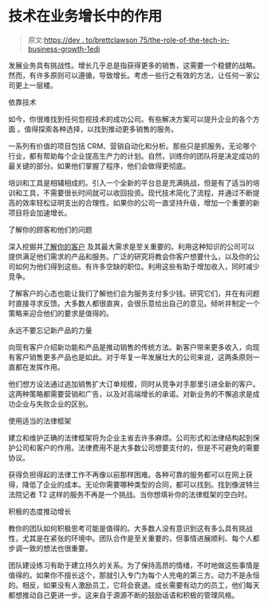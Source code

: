 # 技术在业务增长中的作用

> 原文:[https://dev . to/brettclawson 75/the-role-of-the-tech-in-business-growth-1edi](https://dev.to/brettclawson75/the-role-of-tech-in-business-growth-1edi)

发展业务具有挑战性。增长几乎总是指获得更多的销售，这需要一个稳健的战略。然而，有许多原则可以遵循，导致增长。考虑一些行之有效的方法，让任何一家公司更上一层楼。

依靠技术

如今，你很难找到任何忽视技术的成功公司。有些解决方案可以提升企业的各个方面 。值得探索各种选择，以找到推动更多销售的服务。

一系列有价值的项目包括 CRM、营销自动化和分析。那些只是抓服务。无论哪个行业，都有帮助每个企业提高生产力的计划。自然，训练你的团队将是决定成功的最关键的部分。如果他们掌握了程序，他们会做得更彻底。

培训和工具是相辅相成的。引入一个全新的平台总是充满挑战，但是有了适当的培训和工具，不需要很长时间就可以收回投资。现代技术简化了流程，并通过不断提高的效率轻松证明支出的合理性。如果你的公司一直坚持升级，增加一个重要的新项目将会加速增长。

了解你的顾客和他们的问题

深入挖掘并[了解你的客户](https://smallbiztrends.com/2018/04/how-to-grow-your-small-business.html.=) 及其最大需求是至关重要的。利用这种知识的公司可以提供满足他们需求的产品和服务。广泛的研究将教会你客户想要什么，以及你的公司如何为他们得到这些。有许多空缺的职位。利用这些有助于增加收入，同时减少竞争。

了解客户的心态也能让我们了解他们会为服务支付多少钱。研究它们，并在有问题时直接寻求反馈。大多数人都很直爽，会很乐意给出自己的意见。倾听并制定一个策略来迎合他们的要求是值得的。

永远不要忘记新产品的力量

向现有客户介绍新功能和产品是推动销售的传统方法。新客户带来更多收入，向现有客户销售更多产品也是如此。对于年复一年发展壮大的公司来说，这两条原则一直都在发挥作用。

他们想方设法通过追加销售扩大订单规模，同时从竞争对手那里引进全新的客户。这两种策略都需要营销和广告，以及对高端增长的承诺。对新业务的不懈追求是成功企业与失败企业的区别。

使用适当的法律框架

建立和维护正确的法律框架将为企业主省去许多麻烦。公司形式和法律结构起到保护公司和客户的作用。法律费用不是大多数公司想要支付的，但是不可避免的需要协议。

获得负担得起的法律工作不再像以前那样困难。各种可靠的服务都可以在网上获得，降低了企业的成本。无论你需要哪种类型的合同，都可以找到。找到像波特兰法院记者 T2 这样的服务不再是一个挑战。当你想填补你的法律框架的空白时。

积极的态度推动增长

教你的团队如何积极思考可能是值得的。大多数人没有意识到这有多么具有挑战性，尤其是在紧张的环境中。团队合作是至关重要的，但事情进展顺利、每个人都步调一致的想法也很重要。

团队建设练习有助于建立持久的关系。为了保持高昂的情绪，不时地做这些事情是值得的。如果你不擅长这个，那就引入专门为每个人充电的第三方。动力不是永恒的。相反，如果没有人激励员工，它将会衰退。成长需要有动力的员工，他们每天都想推动自己更进一步。这来自于源源不断的鼓励话语和积极的管理风格。